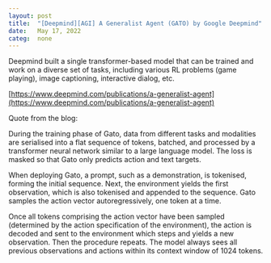 ```yaml
---
layout: post
title:  "[Deepmind][AGI] A Generalist Agent (GATO) by Google Deepmind"
date:   May 17, 2022
categ:  none
---
```




Deepmind built a single transformer-based model that can be trained and work on a diverse set of tasks, including various RL problems (game playing),  image captioning, interactive dialog, etc. 

[https://www.deepmind.com/publications/a-generalist-agent](https://www.deepmind.com/publications/a-generalist-agent)

Quote from the blog: 

During the training phase of Gato, data from different tasks and modalities are serialised into a flat sequence of tokens, batched, and processed by a transformer neural network similar to a large language model. The loss is masked so that Gato only predicts action and text targets.

When deploying Gato, a prompt, such as a demonstration, is tokenised, forming the initial sequence. Next, the environment yields the first observation, which is also tokenised and appended to the sequence. Gato samples the action vector autoregressively, one token at a time.

Once all tokens comprising the action vector have been sampled (determined by the action specification of the environment), the action is decoded and sent to the environment which steps and yields a new observation. Then the procedure repeats. The model always sees all previous observations and actions within its context window of 1024 tokens.



 

